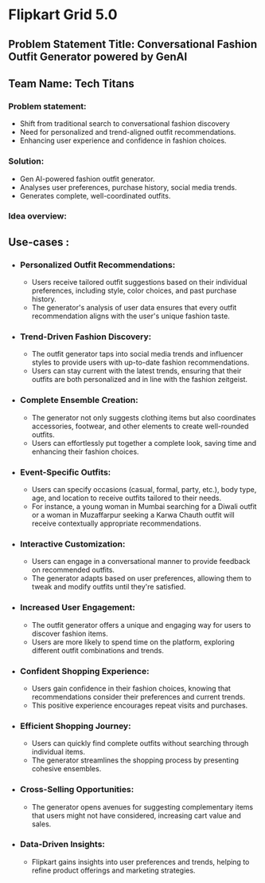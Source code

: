 # Flipkart Grid 5.0

## Problem Statement Title:  Conversational Fashion Outfit Generator powered by GenAI
## Team Name: Tech Titans

### Problem statement:
- Shift from traditional search to conversational fashion discovery
- Need for personalized and trend-aligned outfit recommendations.
- Enhancing user experience and confidence in fashion choices.

### Solution:
- Gen AI-powered fashion outfit generator.
- Analyses user preferences, purchase history, social media trends.
- Generates complete, well-coordinated outfits.

### Idea overview:
<!-- right now on progress -->

## Use-cases :

- ### Personalized Outfit Recommendations:
    - Users receive tailored outfit suggestions based on their individual preferences, including style, color choices, and past purchase history.
    - The generator's analysis of user data ensures that every outfit recommendation aligns with the user's unique fashion taste.

- ### Trend-Driven Fashion Discovery:
    - The outfit generator taps into social media trends and influencer styles to provide users with up-to-date fashion recommendations.
    - Users can stay current with the latest trends, ensuring that their outfits are both personalized and in line with the fashion zeitgeist.

- ### Complete Ensemble Creation:
    - The generator not only suggests clothing items but also coordinates accessories, footwear, and other elements to create well-rounded outfits.
    - Users can effortlessly put together a complete look, saving time and enhancing their fashion choices.

- ### Event-Specific Outfits:
    - Users can specify occasions (casual, formal, party, etc.), body type, age, and location to receive outfits tailored to their needs.
    - For instance, a young woman in Mumbai searching for a Diwali outfit or a woman in Muzaffarpur seeking a Karwa Chauth outfit will receive contextually appropriate recommendations.

- ### Interactive Customization:
    - Users can engage in a conversational manner to provide feedback on recommended outfits.
    - The generator adapts based on user preferences, allowing them to tweak and modify outfits until they're satisfied.

- ### Increased User Engagement:
    - The outfit generator offers a unique and engaging way for users to discover fashion items.
    - Users are more likely to spend time on the platform, exploring different outfit combinations and trends.

- ### Confident Shopping Experience:
    - Users gain confidence in their fashion choices, knowing that recommendations consider their preferences and current trends.
    - This positive experience encourages repeat visits and purchases.

- ### Efficient Shopping Journey:
    - Users can quickly find complete outfits without searching through individual items.
    - The generator streamlines the shopping process by presenting cohesive ensembles.

- ### Cross-Selling Opportunities:
    - The generator opens avenues for suggesting complementary items that users might not have considered, increasing cart value and sales.

- ### Data-Driven Insights:
    - Flipkart gains insights into user preferences and trends, helping to refine product offerings and marketing strategies.
